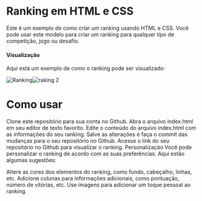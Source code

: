 # Ranking em HTML e CSS
Este é um exemplo de como criar um ranking usando HTML e CSS. Você pode usar este modelo para criar um ranking para qualquer tipo de competição, jogo ou desafio.

#### Visualização
Aqui está um exemplo de como o ranking pode ser visualizado:

![Ranking](https://user-images.githubusercontent.com/116680072/229256456-6fe33f6a-113c-4130-a900-decce09781bb.png)![raking 2](https://user-images.githubusercontent.com/116680072/229256497-9937cd36-3d2e-4b91-9b25-40e8f0dcb161.png)




# Como usar
Clone este repositório para sua conta no Github.
Abra o arquivo index.html em seu editor de texto favorito.
Edite o conteúdo do arquivo index.html com as informações do seu ranking.
Salve as alterações e faça o commit das mudanças para o seu repositório no Github.
Acesse o link do seu repositório no Github para visualizar o ranking.
Personalização
Você pode personalizar o ranking de acordo com as suas preferências. Aqui estão algumas sugestões:

Altere as cores dos elementos do ranking, como fundo, cabeçalho, linhas, etc.
Adicione colunas para informações adicionais, como pontuação, número de vitórias, etc.
Use imagens para adicionar um toque pessoal ao ranking.


